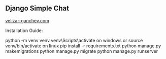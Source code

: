 ## Django Simple Chat
[velizar-ganchev.com](https://velizar-ganchev.com/)

Installation Guide:

python -m venv venv
venv\Scripts\activate on windows or source venv/bin/activate on linux
pip install -r requirements.txt
python manage.py makemigrations
python manage.py migrate
python manage.py runserver


